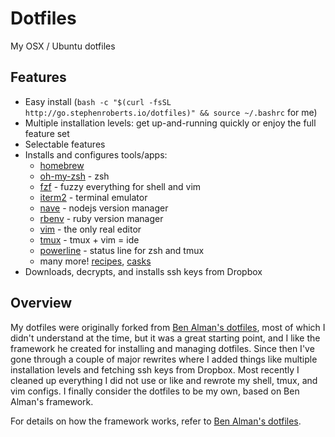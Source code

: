 # Dotfiles

My OSX / Ubuntu dotfiles

## Features

- Easy install (`bash -c "$(curl -fsSL http://go.stephenroberts.io/dotfiles)" && source ~/.bashrc` for me)
- Multiple installation levels: get up-and-running quickly or enjoy the full
  feature set
- Selectable features
- Installs and configures tools/apps:
  - [homebrew](https://brew.sh)
  - [oh-my-zsh](https://github.com/robbyrussell/oh-my-zsh) - zsh
  - [fzf](https://github.com/junegunn/fzf) - fuzzy everything for shell and vim
  - [iterm2](https://iterm2.com) - terminal emulator
  - [nave](https://github.com/isaacs/nave) - nodejs version manager
  - [rbenv](https://github.com/rbenv/rbenv) - ruby version manager
  - [vim](https://github.com/macvim-dev/macvim) - the only real editor
  - [tmux](https://github.com/tmux/tmux) - tmux + vim = ide
  - [powerline](https://powerline.readthedocs.io/en/master/) - status line for zsh and tmux
  - many more! [recipes](init/30_osx_homebrew_recipes.sh),
    [casks](init/30_osx_homebrew_casks.sh)
- Downloads, decrypts, and installs ssh keys from Dropbox

## Overview

My dotfiles were originally forked from [Ben Alman's
dotfiles](https://github.com/cowboy/dotfiles), most of which I didn't understand
at the time, but it was a great starting point, and I like the framework he
created for installing and managing dotfiles. Since then I've gone through a
couple of major rewrites where I added things like multiple installation levels
and fetching ssh keys from Dropbox. Most recently I cleaned up everything I did
not use or like and rewrote my shell, tmux, and vim configs. I finally consider
the dotfiles to be my own, based on Ben Alman's framework.

For details on how the framework works, refer to [Ben Alman's
dotfiles](https://github.com/cowboy/dotfiles).

